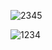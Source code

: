 ![2345](https://user-images.githubusercontent.com/97594420/232728782-57e10887-886c-4f7a-8663-e7d972ef9489.png)







![1234](https://user-images.githubusercontent.com/97594420/232728790-f9b81719-9056-477e-8069-99e248bd0316.png)




